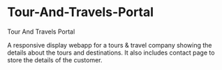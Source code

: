 # Tour-And-Travels-Portal
Tour And Travels Portal

A responsive display webapp for a tours & travel company showing the
details about the tours and destinations.
It also includes contact page to store the details of the customer.
